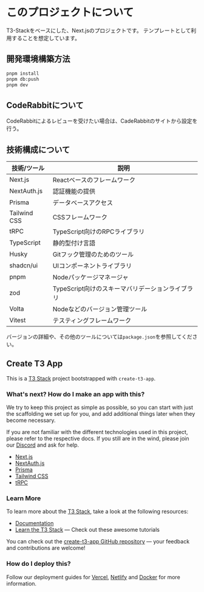 # このプロジェクトについて

T3-Stackをベースにした、Next.jsのプロジェクトです。
テンプレートとして利用することを想定しています。

## 開発環境構築方法

```bash
pnpm install
pnpm db:push
pnpm dev
```

## CodeRabbitについて

CodeRabbitによるレビューを受けたい場合は、CadeRabbitのサイトから設定を行う。

## 技術構成について

| 技術/ツール  | 説明                                             |
| ------------ | ------------------------------------------------ |
| Next.js      | Reactベースのフレームワーク                      |
| NextAuth.js  | 認証機能の提供                                   |
| Prisma       | データベースアクセス                             |
| Tailwind CSS | CSSフレームワーク                                |
| tRPC         | TypeScript向けのRPCライブラリ                    |
| TypeScript   | 静的型付け言語                                   |
| Husky        | Gitフック管理のためのツール                      |
| shadcn/ui    | UIコンポーネントライブラリ                       |
| pnpm         | Nodeパッケージマネージャ                         |
| zod          | TypeScript向けのスキーマバリデーションライブラリ |
| Volta        | Nodeなどのバージョン管理ツール                   |
| Vitest       | テスティングフレームワーク                       |

バージョンの詳細や、その他のツールについては`package.json`を参照してください。

## Create T3 App

This is a [T3 Stack](https://create.t3.gg/) project bootstrapped with `create-t3-app`.

### What's next? How do I make an app with this?

We try to keep this project as simple as possible, so you can start with just the scaffolding we set up for you, and add additional things later when they become necessary.

If you are not familiar with the different technologies used in this project, please refer to the respective docs. If you still are in the wind, please join our [Discord](https://t3.gg/discord) and ask for help.

- [Next.js](https://nextjs.org)
- [NextAuth.js](https://next-auth.js.org)
- [Prisma](https://prisma.io)
- [Tailwind CSS](https://tailwindcss.com)
- [tRPC](https://trpc.io)

### Learn More

To learn more about the [T3 Stack](https://create.t3.gg/), take a look at the following resources:

- [Documentation](https://create.t3.gg/)
- [Learn the T3 Stack](https://create.t3.gg/en/faq#what-learning-resources-are-currently-available) — Check out these awesome tutorials

You can check out the [create-t3-app GitHub repository](https://github.com/t3-oss/create-t3-app) — your feedback and contributions are welcome!

### How do I deploy this?

Follow our deployment guides for [Vercel](https://create.t3.gg/en/deployment/vercel), [Netlify](https://create.t3.gg/en/deployment/netlify) and [Docker](https://create.t3.gg/en/deployment/docker) for more information.
